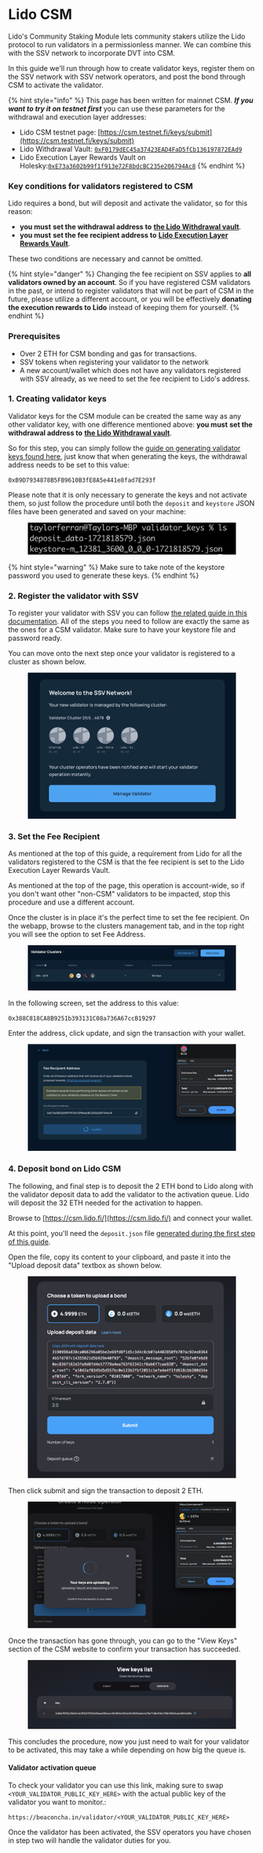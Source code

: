 # Lido CSM

Lido's Community Staking Module lets community stakers utilize the Lido protocol to run validators in a permissionless manner. We can combine this with the SSV network to incorporate DVT into CSM.

In this guide we'll run through how to create validator keys, register them on the SSV network with SSV network operators, and post the bond through CSM to activate the validator.

{% hint style="info" %}
This page has been written for mainnet CSM. _**If you want to try it on testnet first**_ you can use these parameters for the withdrawal and execution layer addresses:

* Lido CSM testnet page: [https://csm.testnet.fi/keys/submit](https://csm.testnet.fi/keys/submit)
* Lido Withdrawal Vault:  [`0xF0179dEC45a37423EAD4FaD5fCb136197872EAd9`](https://holesky.etherscan.io/address/0xF0179dEC45a37423EAD4FaD5fCb136197872EAd9)
* Lido Execution Layer Rewards Vault on Holesky:[`0xE73a3602b99f1f913e72F8bdcBC235e206794Ac8`](https://holesky.etherscan.io/address/0xE73a3602b99f1f913e72F8bdcBC235e206794Ac8)
{% endhint %}

### Key conditions for validators registered to CSM

Lido requires a bond, but will deposit and activate the validator, so for this reason:

* **you must** **set the withdrawal address to** [**the Lido Withdrawal vault**](https://etherscan.io/address/0xb9d7934878b5fb9610b3fe8a5e441e8fad7e293f).
* **you must** **set the fee recipient address to** [**Lido Execution Layer Rewards Vault**](https://etherscan.io/address/0x388C818CA8B9251b393131C08a736A67ccB19297).

These two conditions are necessary and cannot be omitted.

{% hint style="danger" %}
Changing the fee recipient on SSV applies to **all validators owned by an account**. So if you have registered CSM validators in the past, or intend to register validators that will not be part of CSM in the future, please utilize a different account, or you will be effectively **donating the execution rewards to Lido** instead of keeping them for yourself.
{% endhint %}

### Prerequisites&#x20;

* Over 2 ETH for CSM bonding and gas for transactions.
* SSV tokens when registering your validator to the network
* A new account/wallet which does not have any validators registered with SSV already, as we need to set the fee recipient to Lido's address.

### 1. Creating validator keys

Validator keys for the CSM module can be created the same way as any other validator key, with one difference mentioned above: **you must** **set the withdrawal address to** [**the Lido Withdrawal vault**](https://etherscan.io/address/0xb9d7934878b5fb9610b3fe8a5e441e8fad7e293f).

So for this step, you can simply follow the [guide on generating validator keys found here](../../validator-user-guides/validator-management/creating-a-new-validator.md#generate-validator-keys), just know that when generating the keys, the withdrawal address needs to be set to this value:

```
0xB9D7934878B5FB9610B3fE8A5e441e8fad7E293f
```

Please note that it is only necessary to generate the keys and not activate them, so just follow the procedure until both the `deposit` and `keystore` JSON files have been generated and saved on your machine:

<figure><img src="../../.gitbook/assets/image.png" alt="" width="563"><figcaption></figcaption></figure>

{% hint style="warning" %}
Make sure to take note of the keystore password you used to generate these keys.
{% endhint %}

### 2. Register the validator with SSV

To register your validator with SSV you can follow [the related guide in this documentation](../../validator-user-guides/validator-management/distributing-a-validator.md). All of the steps you need to follow are exactly the same as the ones for a CSM validator. Make sure to have your keystore file and password ready.

You can move onto the next step once your validator is registered to a cluster as shown below.

<figure><img src="../../.gitbook/assets/image (1).png" alt=""><figcaption></figcaption></figure>

### 3. Set the Fee Recipient&#x20;

As mentioned at the top of this guide, a requirement from Lido for all the validators registered to the CSM is that the fee recipient is set to the Lido Execution Layer Rewards Vault.

As mentioned at the top of the page, this operation is account-wide, so if you don't want other "non-CSM" validators to be impacted, stop this procedure and use a different account.

Once the cluster is in place it's the perfect time to set the fee recipient. On the webapp, browse to the clusters management tab, and in the top right you will see the option to set Fee Address.

<figure><img src="../../.gitbook/assets/image (2).png" alt=""><figcaption></figcaption></figure>

In the following screen, set the address to this value:

```
0x388C818CA8B9251b393131C08a736A67ccB19297
```

Enter the address, click update, and sign the transaction with your wallet.

<figure><img src="../../.gitbook/assets/image (5).png" alt=""><figcaption></figcaption></figure>

### 4. Deposit bond on Lido CSM&#x20;

The following, and final step is to deposit the 2 ETH bond to Lido along with the validator deposit data to add the validator to the activation queue. Lido will deposit the 32 ETH needed for the activation to happen.

Browse to [https://csm.lido.fi/](https://csm.lido.fi/) and connect your wallet.

At this point, you'll need the `deposit.json` file [generated during the first step of this guide](lido-csm.md#id-1.-creating-validator-keys).

Open the file, copy its content to your clipboard, and paste it into the "Upload deposit data" textbox as shown below.

<figure><img src="../../.gitbook/assets/image (6).png" alt=""><figcaption></figcaption></figure>

Then click submit and sign the transaction to deposit 2 ETH.

<figure><img src="../../.gitbook/assets/image (7).png" alt=""><figcaption></figcaption></figure>

Once the transaction has gone through, you can go to the "View Keys" section of the CSM website to confirm your transaction has succeeded.

<figure><img src="../../.gitbook/assets/image (8).png" alt=""><figcaption></figcaption></figure>

This concludes the procedure, now you just need to wait for your validator to be activated, this may take a while depending on how big the queue is.

#### Validator activation queue

To check your validator you can use this link, making sure to swap `<YOUR_VALIDATOR_PUBLIC_KEY_HERE>` with the actual public key of the validator you want to monitor.:

```
https://beaconcha.in/validator/<YOUR_VALIDATOR_PUBLIC_KEY_HERE>
```

Once the validator has been activated, the SSV operators you have chosen in step two will handle the validator duties for you.&#x20;
